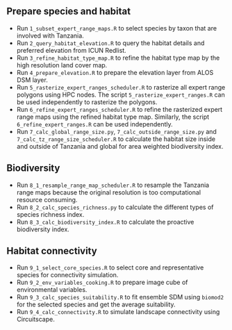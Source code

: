 ## Prepare species and habitat

- Run `1_subset_expert_range_maps.R` to select species by taxon that are involved with Tanzania.
- Run `2_query_habitat_elevation.R` to query the habitat details and preferred elevation from ICUN Redlist.
- Run `3_refine_habitat_type_map.R` to refine the habitat type map by the high resolution land cover map.
- Run `4_prepare_elevation.R` to prepare the elevation layer from ALOS DSM layer.
- Run `5_rasterize_expert_ranges_scheduler.R` to rasterize all expert range polygons using HPC nodes. The script `5_rasterize_expert_ranges.R` can be used independently to rasterize the polygons.
- Run `6_refine_expert_ranges_scheduler.R` to refine the rasterized expert range maps using the refined habitat type map. Similarly, the script `6_refine_expert_ranges.R` can be used independently.
- Run `7_calc_global_range_size.py`, `7_calc_outside_range_size.py` and `7_calc_tz_range_size_scheduler.R` to calculate the habitat size inside and outside of Tanzania and global for area weighted biodiversity index.

## Biodiversity

- Run `8_1_resample_range_map_scheduler.R` to resample the Tanzania range maps because the original resolution is too computational resource consuming.
- Run `8_2_calc_species_richness.py` to calculate the different types of species richness index.
- Run `8_3_calc_biodiversity_index.R` to calculate the proactive biodiversity index.

## Habitat connectivity

- Run `9_1_select_core_species.R` to select core and representative species for connectivity simulation.
- Run `9_2_env_variables_cooking.R` to prepare image cube of environmental variables.
- Run `9_3_calc_species_suitability.R` to fit ensemble SDM using `biomod2` for the selected species and get the average suitability.
- Run `9_4_calc_connectivity.R` to simulate landscape connectivity using Circuitscape.

